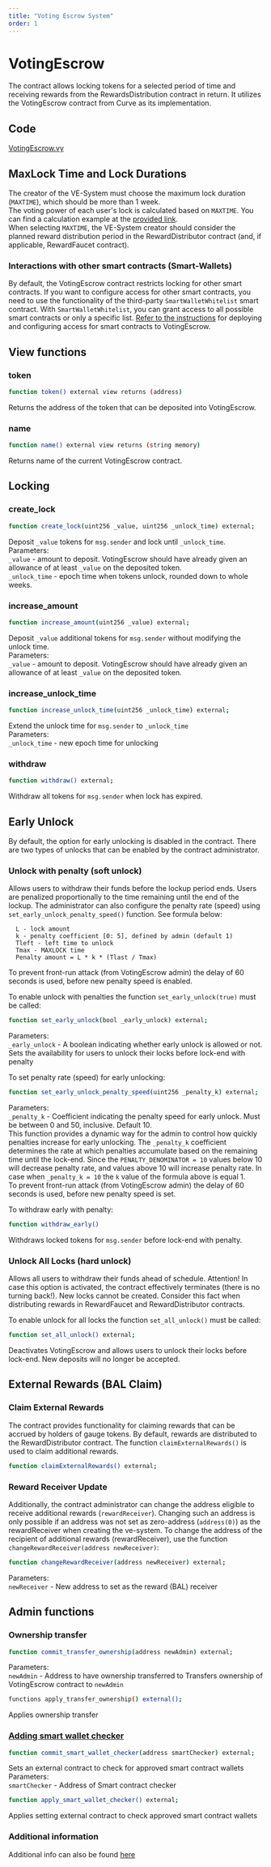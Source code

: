 ```yaml
---
title: "Voting Escrow System"
order: 1
---
```


# VotingEscrow
The contract allows locking tokens for a selected period of time and receiving rewards from the RewardsDistribution contract in return. It utilizes the VotingEscrow contract from Curve as its implementation.

## Code  
[VotingEscrow.vy](https://github.com/protofire/ve8020-launchpad/blob/main/contracts/Launchpad.vy)  


## MaxLock Time and Lock Durations
The creator of the VE-System must choose the maximum lock duration (`MAXTIME`), which should be more than 1 week.  
The voting power of each user's lock is calculated based on `MAXTIME`. You can find a calculation example at the [provided link](https://docs.curve.fi/curve_dao/voting-escrow/voting-escrow/).  
When selecting `MAXTIME`, the VE-System creator should consider the planned reward distribution period in the RewardDistributor contract (and, if applicable, RewardFaucet contract).  


### Interactions with other smart contracts (Smart-Wallets)
By default, the VotingEscrow contract restricts locking for other smart contracts. If you want to configure access for other smart contracts, you need to use the functionality of the third-party `SmartWalletWhitelist` smart contract. With `SmartWalletWhitelist`, you can grant access to all possible smart contracts or only a specific list. [Refer to the instructions](./SmartWalletWhitelist.md) for deploying and configuring access for smart contracts to VotingEscrow.


## View functions
### token
```sh
function token() external view returns (address)
```
Returns the address of the token that can be deposited into VotingEscrow.  

### name
```sh
function name() external view returns (string memory)
```
Returns name of the current VotingEscrow contract.  


## Locking
### create_lock
```sh
function create_lock(uint256 _value, uint256 _unlock_time) external;
```
Deposit `_value` tokens for `msg.sender` and lock until `_unlock_time`.  
Parameters:  
`_value` - amount to deposit. VotingEscrow should have already given an allowance of at least `_value` on the deposited token.  
`_unlock_time` - epoch time when tokens unlock, rounded down to whole weeks.  

### increase_amount
```sh
function increase_amount(uint256 _value) external;
```
Deposit `_value` additional tokens for `msg.sender` without modifying the unlock time.  
Parameters:  
`_value` - amount to deposit. VotingEscrow should have already given an allowance of at least `_value` on the deposited token.  

### increase_unlock_time
```sh
function increase_unlock_time(uint256 _unlock_time) external;
```
Extend the unlock time for `msg.sender` to `_unlock_time`  
Parameters:  
`_unlock_time` - new epoch time for unlocking

### withdraw
```sh
function withdraw() external;
```
Withdraw all tokens for `msg.sender` when lock has expired.


## Early Unlock
By default, the option for early unlocking is disabled in the contract.
There are two types of unlocks that can be enabled by the contract administrator.

### Unlock with penalty (soft unlock)
Allows users to withdraw their funds before the lockup period ends. Users are penalized proportionally to the time remaining until the end of the lockup. The administrator can also configure the penalty rate (speed) using `set_early_unlock_penalty_speed()` function. See formula below:  
```
  L - lock amount
  k - penalty coefficient [0: 5], defined by admin (default 1)
  Tleft - left time to unlock
  Tmax - MAXLOCK time
  Penalty amount = L * k * (Tlast / Tmax)
```  
To prevent front-run attack (from VotingEscrow admin) the delay of 60 seconds is used, before new penalty speed is enabled.  

To enable unlock with penalties the function `set_early_unlock(true)` must be called:
```sh
function set_early_unlock(bool _early_unlock) external;
```
Parameters:  
`_early_unlock` - A boolean indicating whether early unlock is allowed or not.
Sets the availability for users to unlock their locks before lock-end with penalty  


To set penalty rate (speed) for early unlocking:
```sh
function set_early_unlock_penalty_speed(uint256 _penalty_k) external;
```  
Parameters:  
`_penalty_k` - Coefficient indicating the penalty speed for early unlock. Must be between 0 and 50, inclusive. Default 10.  
This function provides a dynamic way for the admin to control how quickly penalties increase for early unlocking. The `_penalty_k` coefficient determines the rate at which penalties accumulate based on the remaining time until the lock-end. Since the `PENALTY_DENOMINATOR = 10` values below 10 will decrease penalty rate, and values above 10 will increase penalty rate. In case when `_penalty_k = 10` the `k` value of the formula above is equal 1.  
To prevent front-run attack (from VotingEscrow admin) the delay of 60 seconds is used, before new penalty speed is set.  


To withdraw early with penalty:  
```sh
function withdraw_early()
```
Withdraws locked tokens for `msg.sender` before lock-end with penalty.


### Unlock All Locks (hard unlock)
Allows all users to withdraw their funds ahead of schedule. Attention! In case this option is activated, the contract effectively terminates (there is no turning back!). New locks cannot be created. Consider this fact when distributing rewards in RewardFaucet and RewardDistributor contracts.  

To enable unlock for all locks the function `set_all_unlock()` must be called:
```sh
function set_all_unlock() external;
```
Deactivates VotingEscrow and allows users to unlock their locks before lock-end. New deposits will no longer be accepted.


## External Rewards (BAL Claim)  
### Claim External Rewards  
The contract provides functionality for claiming rewards that can be accrued by holders of gauge tokens. By default, rewards are distributed to the RewardDistributor contract. The function `claimExternalRewards()` is used to claim additional rewards.  
```sh
function claimExternalRewards() external;
```  

### Reward Receiver Update
Additionally, the contract administrator can change the address eligible to receive additional rewards (`rewardReceiver`). Changing such an address is only possible if an address was not set as zero-address (`address(0)`) as the rewardReceiver when creating the ve-system. To change the address of the recipient of additional rewards (rewardReceiver), use the function `changeRewardReceiver(address newReceiver)`:
```sh
function changeRewardReceiver(address newReceiver) external;
```  
Parameters:  
`newReceiver` - New address to set as the reward (BAL) receiver  


## Admin functions

### Ownership transfer
```sh
function commit_transfer_ownership(address newAdmin) external;
```
Parameters:  
`newAdmin` - Address to have ownership transferred to
Transfers ownership of VotingEscrow contract to `newAdmin`  

```sh
functions apply_transfer_ownership() external();
```
Applies ownership transfer  
  

### [Adding smart wallet checker](../7_SmartWalletWhitelist.md)  
```sh
function commit_smart_wallet_checker(address smartChecker) external;
```
Sets an external contract to check for approved smart contract wallets  
Parameters:  
`smartChecker` - Address of Smart contract checker


```sh
function apply_smart_wallet_checker() external;
```
Applies setting external contract to check approved smart contract wallets


### Additional information
Additional info can also be found [here](https://docs.curve.fi/curve_dao/voting-escrow/voting-escrow/)  
